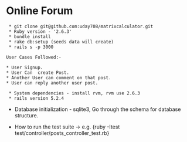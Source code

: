 # Online Forum

```sh-session
 * git clone git@github.com:uday708/matrixcalculator.git
 * Ruby version - '2.6.3'
 * bundle install
 * rake db:setup (seeds data will create)
 * rails s -p 3000

```

```sh-session
User Cases Followed:-

* User Signup.
* User Can  create Post.
* Another User can comment on that post.
* User can reply another user post.
```

```sh-session
 * System dependencies - install rvm, rvm use 2.6.3
 * rails version 5.2.4
 ```

* Database initialization - sqlite3, Go through the schema for  database structure.

* How to run the test suite -> e.g. {ruby -Itest test/controller/posts_controller_test.rb}